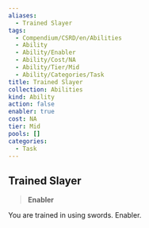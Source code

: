 ```yaml
---
aliases:
  - Trained Slayer
tags:
  - Compendium/CSRD/en/Abilities
  - Ability
  - Ability/Enabler
  - Ability/Cost/NA
  - Ability/Tier/Mid
  - Ability/Categories/Task
title: Trained Slayer
collection: Abilities
kind: Ability
action: false
enabler: true
cost: NA
tier: Mid
pools: []
categories:
  - Task
---
```

## Trained Slayer  
>**Enabler**
  
You are trained in using swords. Enabler.